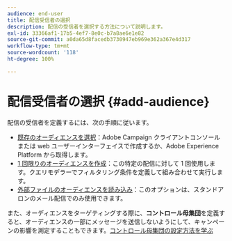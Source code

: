 ```yaml
---
audience: end-user
title: 配信受信者の選択
description: 配信の受信者を選択する方法について説明します。
exl-id: 33366af1-17b5-4ef7-8e0c-b7a8ae6e1e82
source-git-commit: a0da65d8facedb3730947eb969e362a367e4d317
workflow-type: tm+mt
source-wordcount: '118'
ht-degree: 100%

---
```


# 配信受信者の選択 {#add-audience}

配信の受信者を定義するには、次の手順に従います。

* [既存のオーディエンスを選択](add-audience.md)：Adobe Campaign クライアントコンソールまたは web ユーザーインターフェイスで作成するか、Adobe Experience Platform から取得します。
* [1 回限りのオーディエンスを作成](one-time-audience.md)：この特定の配信に対して 1 回使用します。クエリモデラーでフィルタリング条件を定義して組み合わせて実行します。
* [外部ファイルのオーディエンスを読み込み](file-audience.md)：このオプションは、スタンドアロンのメール配信でのみ使用できます。

また、オーディエンスをターゲティングする際に、**コントロール母集団**&#x200B;を定義すると、オーディエンスの一部にメッセージを送信しないようにして、キャンペーンの影響を測定することもできます。[コントロール母集団の設定方法を学ぶ](control-group.md)

